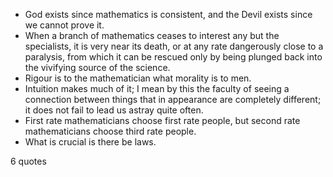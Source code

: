  - God exists since mathematics is consistent, and the Devil exists since we cannot prove it.
 - When a branch of mathematics ceases to interest any but the specialists, it is very near its death, or at any rate dangerously close to a paralysis, from which it can be rescued only by being plunged back into the vivifying source of the science.
 - Rigour is to the mathematician what morality is to men.
 - Intuition makes much of it; I mean by this the faculty of seeing a connection between things that in appearance are completely different; it does not fail to lead us astray quite often.
 - First rate mathematicians choose first rate people, but second rate mathematicians choose third rate people.
 - What is crucial is there be laws.

6 quotes
